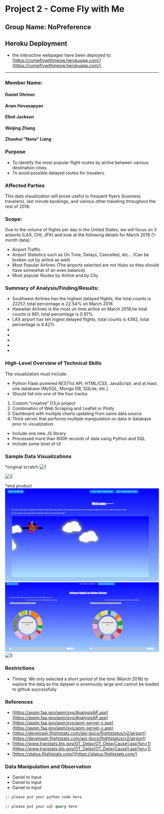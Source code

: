 # Project 2 - Come Fly with Me 
## Group Name: NoPreference
## Heroku Deployment
* the interactive webpages have been deployed to: [https://comeflywithmeow.herokuapp.com/](https://comeflywithmeow.herokuapp.com/).
-------------------------------
### Member Name: 
#### Daniel Ohriner
#### Aram Hovasapyan
#### Elloit Jackson
#### Weijing Zhang
#### Zhuohui "Nana" Liang

### Purpose 
* To identify the most popular flight routes by airline between various destination cities
* To avoid possible delayed routes for travalers. 

### Affected Parties
This data visualization will prove useful to frequent flyers (business travelers), last minute bookings, and various other traveling throughout the rest of 2018.

### Scope: 
Due to the volume of flights per day in the United States, we will focus on 3 airports (LAX, CHI, JFK) and look at the following details for March 2018 (1-month data):
*	Airport Traffic
*	Airport Statistics such as On Time, Delays, Cancelled, etc… (Can be broken out by airline as well)
*	Most Popular Airlines (The airports selected are not Hubs so they should have somewhat of an even balance)
*	Most popular Routes by Airline and by City

### Summary of Analysis/Finding/Results: 
*   Southwest Airlines has the highest delayed flights, the total counts is 22257, total percentage is 22.54% on March 2018
*   Hawaiian Airlines is the most on time airline on March 2018,he total counts is 961, total percentage is 0.97%
*   LAX airport has teh higest delayed flights, total counts is 4362, total percentage is 4.42%
*
*
*
*
*

### High-Level Overview of Technical Skills
The visualization must include:
*	Python Flask powered RESTful API, HTML/CSS, JavaScript, and at least one database (MySQL, Mongo DB, SQLite, etc.)
*	Should fall into one of the four tracks:
   1. Custom “creative” D3.js project
   2. Combination of Web Scraping and Leaflet or Plotly
   3. Dashboard with multiple charts updating from same data source
   4. Thick server that performs multiple manipulation on data in database prior to visualization
*	Include one new JS library
*	Processed more than 600K records of data using Python and SQL
*	Include some level of UI

### Sample Data Visualizations
*original scratch
![1](/images/1.jpg)

![2](/images/2.jpg)


*end product
![3](/images/3.jpg)
![4](/images/4.jpg)
![5](/images/5.jpg)

### Restrictions
*	Timing: We only selected a short period of the time (March 2018) to explore the data as the dataset is enomously large and cannot be loaded to github successfully 
 
### References
* [https://aspm.faa.gov/apm/sys/AnalysisAP.asp](https://aspm.faa.gov/apm/sys/AnalysisAP.asp)
* [https://aspm.faa.gov/apm/sys/apm-server-x.asp](https://aspm.faa.gov/apm/sys/apm-server-x.asp)
* [https://developer.flightstats.com/api-docs/flightstatus/v2/airport](https://developer.flightstats.com/api-docs/flightstatus/v2/airport)
* [https://www.transtats.bts.gov/OT_Delay/OT_DelayCause1.asp?pn=1](https://www.transtats.bts.gov/OT_Delay/OT_DelayCause1.asp?pn=1)
* [https://status.flightstats.com/](https://status.flightstats.com/)

### Data Manipulation and Observation
* Daniel to input
* Daniel to input
* Daniel to input
```python
// please put your python code here
```

```sql
// please put your sql query here
```

